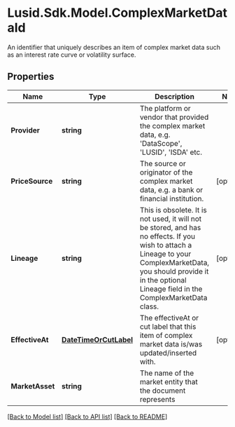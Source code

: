 # Lusid.Sdk.Model.ComplexMarketDataId
An identifier that uniquely describes an item of complex market data such as an interest rate curve or volatility surface.

## Properties

Name | Type | Description | Notes
------------ | ------------- | ------------- | -------------
**Provider** | **string** | The platform or vendor that provided the complex market data, e.g. &#39;DataScope&#39;, &#39;LUSID&#39;, &#39;ISDA&#39; etc. | 
**PriceSource** | **string** | The source or originator of the complex market data, e.g. a bank or financial institution. | [optional] 
**Lineage** | **string** | This is obsolete. It is not used, it will not be stored, and has no effects.  If you wish to attach a Lineage to your ComplexMarketData,  you should provide it in the optional Lineage field in the ComplexMarketData class. | [optional] 
**EffectiveAt** | [**DateTimeOrCutLabel**](DateTimeOrCutLabel.md) | The effectiveAt or cut label that this item of complex market data is/was updated/inserted with. | [optional] 
**MarketAsset** | **string** | The name of the market entity that the document represents | 

[[Back to Model list]](../README.md#documentation-for-models) [[Back to API list]](../README.md#documentation-for-api-endpoints) [[Back to README]](../README.md)

